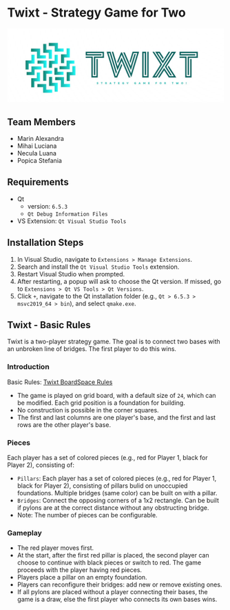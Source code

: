 # Twixt - Strategy Game for Two
![Logo](ProjectModernCpp/ProjectModernCpp/Resources/twixt.jpg)
## Team Members
- Marin Alexandra
- Mihai Luciana
- Necula Luana
- Popica Stefania

## Requirements
- Qt 
     - version: `6.5.3`
     - `Qt Debug Information Files`
- VS Extension: `Qt Visual Studio Tools`

## Installation Steps
1. In Visual Studio, navigate to `Extensions > Manage Extensions`.
2. Search and install the `Qt Visual Studio Tools` extension.
3. Restart Visual Studio when prompted.
4. After restarting, a popup will ask to choose the Qt version. If missed, go to `Extensions > Qt VS Tools > Qt Versions`.
5. Click `+`, navigate to the Qt installation folder (e.g., `Qt > 6.5.3 > msvc2019_64 > bin`), and select `qmake.exe`.


## Twixt - Basic Rules
Twixt is a two-player strategy game. The goal is to connect two bases with an unbroken line of bridges. The first player to do this wins.

### Introduction
Basic Rules: [Twixt BoardSpace Rules](https://www.boardspace.net/twixt/english/rules.html)

- The game is played on grid board, with a default size of `24`, which can be modified. Each grid position is a foundation for building.
- No construction is possible in the corner squares.
- The first and last columns are one player's base, and the first and last rows are the other player's base.

### Pieces
Each player has a set of colored pieces (e.g., red for Player 1, black for Player 2), consisting of:
- `Pillars`: Each player has a set of colored pieces (e.g., red for Player 1, black for Player 2), consisting of pillars bulid on unoccupied foundations. Multiple bridges (same color) can be built on with a pillar.
- `Bridges`: Connect the opposing corners of a 1x2 rectangle. Can be built if pylons are at the correct distance without any obstructing bridge.
- Note: The number of pieces can be configurable.

### Gameplay
- The red player moves first.
- At the start, after the first red pillar is placed, the second player can choose to continue with black pieces or switch to red. The game proceeds with the player having red pieces.
- Players place a pillar on an empty foundation.
- Players can reconfigure their bridges: add new or remove existing ones.
- If all pylons are placed without a player connecting their bases, the game is a draw, else the first player who connects its own bases wins.
